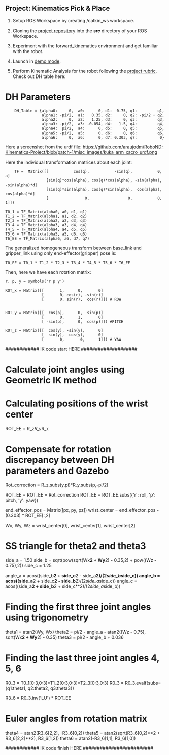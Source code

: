 ## Project: Kinematics Pick & Place

1. Setup ROS Workspace by creating /catkin_ws workspace.

2. Cloning the [project repository](https://github.com/udacity/RoboND-Kinematics-Project) into the ***src*** directory of your ROS Workspace.  

3. Experiment with the forward_kinematics environment and get familiar with the robot.

4. Launch in [demo mode](https://classroom.udacity.com/nanodegrees/nd209/parts/7b2fd2d7-e181-401e-977a-6158c77bf816/modules/8855de3f-2897-46c3-a805-628b5ecf045b/lessons/91d017b1-4493-4522-ad52-04a74a01094c/concepts/ae64bb91-e8c4-44c9-adbe-798e8f688193).

5. Perform Kinematic Analysis for the robot following the [project rubric](https://review.udacity.com/#!/rubrics/972/view).
Check out DH table here:

  # DH Parameters
        DH_Table = {alpha0:     0,  a0:      0, d1:  0.75, q1:         q1,
                    alpha1: -pi/2,  a1:   0.35, d2:     0, q2: -pi/2 + q2,
                    alpha2:     0,  a2:   1.25, d3:     0, q3:         q3,
                    alpha3: -pi/2,  a3: -0.054, d4:   1.5, q4:         q4,
                    alpha4:  pi/2,  a4:      0, d5:     0, q5:         q5,
                    alpha5: -pi/2,  a5:      0, d6:     0, q6:         q6,
                    alpha6:     0,  a6:      0, d7: 0.303, q7:          0}

Here a screenshot from the urdf file:
https://github.com/araujodm/RoboND-Kinematics-Project/blob/patch-1/misc_images/kuka_arm_xacro_urdf.png

Here the individual transformation matrices about each joint:


        TF =  Matrix([[           cos(q),           -sin(q),           0,             a]
                      [sin(q)*cos(alpha), cos(q)*cos(alpha), -sin(alpha), -sin(alpha)*d]
                      [sin(q)*sin(alpha), cos(q)*sin(alpha),  cos(alpha),  cos(alpha)*d]
                      [                0,                 0,           0,             1]])

    T0_1 = TF_Matrix(alpha0, a0, d1, q1)
    T1_2 = TF_Matrix(alpha1, a1, d2, q2)
    T2_3 = TF_Matrix(alpha2, a2, d3, q3)
    T3_4 = TF_Matrix(alpha3, a3, d4, q4)
    T4_5 = TF_Matrix(alpha4, a4, d5, q5)
    T5_6 = TF_Matrix(alpha5, a5, d6, q6)
    T6_EE = TF_Matrix(alpha6, a6, d7, q7)

The generalized homogeneous transform between base_link and gripper_link using only end-effector(gripper) pose is:

    T0_EE = T0_1 * T1_2 * T2_3 * T3_4 * T4_5 * T5_6 * T6_EE



Then, here we have each rotation matrix:

    r, p, y = symbols('r p y')

    ROT_x = Matrix([[       1,      0,       0]
                    [       0, cos(r), -sin(r)]
                    [       0, sin(r),  cos(r)]]) # ROW


    ROT_y = Matrix([[  cos(p),      0,  sin(p)]
                    [       0,      1,       0]
                    [ -sin(p),      0,  cos(p)]]) #PITCH

    ROT_z = Matrix([[  cos(y), -sin(y),      0]
                    [  sin(y),  cos(y),      0]
                    [       0,       0,      1]]) # YAW
                   	
############    IK code start HERE   ####################
# Calculate joint angles using Geometric IK method
# Calculating positions of the wrist center

            
   ROT_EE = R_z*R_y*R_x

# Compensate for rotation discrepancy between DH parameters and Gazebo
   
   Rot_correction = R_z.subs(y,pi)*R_y.subs(p,-pi/2)

   ROT_EE = ROT_EE * Rot_correction
   ROT_EE = ROT_EE.subs({'r': roll, 'p': pitch, 'y': yaw})

   end_effector_pos = Matrix([px, py, pz])
   wrist_center = end_effector_pos - (0.303) * ROT_EE[:,2]

   Wx, Wy, Wz = wrist_center[0], wrist_center[1], wrist_center[2]

# SS triangle for theta2 and theta3
  side_a = 1.50
  side_b = sqrt(pow(sqrt(Wx**2 + Wy**2) - 0.35,2) + pow((Wz - 0.75),2))
  side_c = 1.25

  angle_a = acos((side_b**2 + side_c**2 - side_a**2)/(2*side_b*side_c))
  angle_b = acos((side_a**2 + side_c**2 - side_b**2)/(2*side_a*side_c))
  angle_c = acos((side_a**2 + side_b**2 + side_c**2)/(2*side_a*side_b))

# Finding the first three joint angles using trigonometry
  theta1 = atan2(Wy, Wx)
  theta2 = pi/2 - angle_a - atan2((Wz - 0.75), sqrt(Wx**2 + Wy**2) - 0.35)
  theta3 = pi/2 - angle_b + 0.036

# Finding the last three joint angles 4, 5, 6
  R0_3 = T0_1[0:3,0:3]*T1_2[0:3,0:3]*T2_3[0:3,0:3]
  R0_3 = R0_3.evalf(subs={q1:theta1, q2:theta2, q3:theta3})
           
  R3_6 = R0_3.inv('LU') * ROT_EE

# Euler angles from rotation matrix
  theta4 = atan2(R3_6[2,2], -R3_6[0,2])
  theta5 = atan2(sqrt(R3_6[0,2]**2 + R3_6[2,2]**2), R3_6[1,2])
  theta6 = atan2(-R3_6[1,1], R3_6[1,0])
  
  ############   IK code finish HERE     #########################
